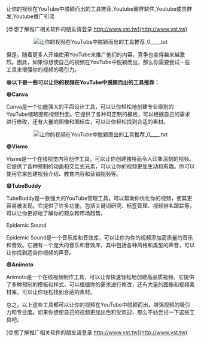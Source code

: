让你的视频在YouTube中脱颖而出的工具推荐,Youtube霸屏软件,Youtube成员群发,Youtube推广引流

[😍想了解推广相关软件的朋友请登录 http://www.vst.tw](http://www.vst.tw)

 <center><img src="https://vst.tw/MP4/tuiguang/png/2.png" alt="让你的视频在YouTube中脱颖而出的工具推荐_0____.txt"></center>

但是，随着更多人开始使用YouTube来推广他们的内容，竞争也变得越来越激烈。因此，如果你想使自己的视频在YouTube中脱颖而出，那么你需要尝试一些工具来增强你的视频的吸引力。

**😄以下是一些可以让你的视频在YouTube中脱颖而出的工具推荐：**

**😄Canva**

Canva是一个功能强大的平面设计工具，可以让你轻松地创建专业级别的YouTube缩略图和视频封面。它提供了各种可定制的模板，可以根据自己的需求进行修改，还有大量的图像和图标库，可以让你轻松找到合适的素材。

 <center><img src="https://vst.tw/MP4/tuiguang/png/0.png" alt="让你的视频在YouTube中脱颖而出的工具推荐_0____.txt"></center>

**😄Visme**

Visme是一个在线视觉内容创作工具，可以让你创建独特而令人印象深刻的视频。它提供了各种预制的动画和交互式元素，可以让你的视频更加生动和有趣。你可以使用它来创建视频介绍、教育内容和营销视频等。

**😄TubeBuddy**

TubeBuddy是一款强大的YouTube管理工具，可以帮助你优化你的视频，使其更容易被发现。它提供了许多功能，包括关键词研究、标签管理、视频排名跟踪等，可以让你更好地了解你的观众和市场趋势。

Epidemic Sound

Epidemic Sound是一个音乐库和音效库，可以让你为你的视频添加高质量的音乐和音效。它拥有一个庞大的音乐和音效库，其中包括各种风格和类型的声音，可以让你找到适合你视频的声音。

**😄Animoto**

Animoto是一个在线视频制作工具，可以让你快速轻松地创建高品质视频。它提供了多种预制的模板和样式，可以根据你的需求进行修改，还有大量的图像和视频素材库，可以让你轻松找到合适的素材。

总之，以上这些工具都可以让你的视频在YouTube中脱颖而出，增强视频的吸引力和专业度。如果你想使自己的视频更加出色和受欢迎，那么不妨尝试一下这些工具吧。

[😍想了解推广相关软件的朋友请登录 http://www.vst.tw](http://www.vst.tw)



